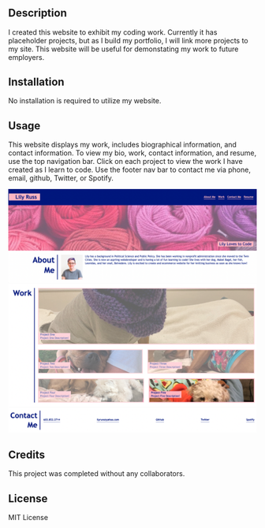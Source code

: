 # <Lily-Russ-Portfolio>

## Description

I created this website to exhibit my coding work. Currently it has placeholder projects, but as I build my portfolio, I will link more projects to my site. This website will be useful for demonstating my work to future employers. 

## Installation

No installation is required to utilize my website.

## Usage

This website displays my work, includes biographical information, and contact information. To view my bio, work, contact information, and resume, use the top navigation bar. Click on each project to view the work I have created as I learn to code. Use the footer nav bar to contact me via phone, email, github, Twitter, or Spotify.

![an image displaying the navigation bar and about me section of my website](/Assets/images/Navbar_AboutMe.png)
![an image displaying my projects](/Assets/images/Displayed_projects.png)
![and image displaying my contact information](/Assets/images/Contact_Information.png)


## Credits

This project was completed without any collaborators. 

## License

MIT License 